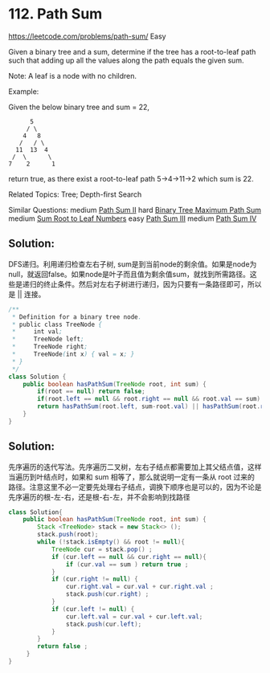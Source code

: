 # 112. Path Sum
<https://leetcode.com/problems/path-sum/>
Easy

Given a binary tree and a sum, determine if the tree has a root-to-leaf path such that adding up all the values along the path equals the given sum.

Note: A leaf is a node with no children.

Example:

Given the below binary tree and sum = 22,
```
      5
     / \
    4   8
   /   / \
  11  13  4
 /  \      \
7    2      1
```
return true, as there exist a root-to-leaf path 5->4->11->2 which sum is 22.

Related Topics: Tree; Depth-first Search

Similar Questions: 
    medium [Path Sum II](https://leetcode.com/problems/path-sum-ii/)
    hard [Binary Tree Maximum Path Sum](https://leetcode.com/problems/binary-tree-maximum-path-sum/)
    medium [Sum Root to Leaf Numbers](https://leetcode.com/problems/sum-root-to-leaf-numbers/)
    easy [Path Sum III](https://leetcode.com/problems/path-sum-iii/)
    medium [Path Sum IV](https://leetcode.com/problems/path-sum-iv/)

## Solution:
DFS递归。利用递归检查左右子树, sum是到当前node的剩余值。如果是node为null，就返回false。如果node是叶子而且值为剩余值sum，就找到所需路径。这些是递归的终止条件。然后对左右子树进行递归，因为只要有一条路径即可，所以是 || 连接。
```java
/**
 * Definition for a binary tree node.
 * public class TreeNode {
 *     int val;
 *     TreeNode left;
 *     TreeNode right;
 *     TreeNode(int x) { val = x; }
 * }
 */
class Solution {
    public boolean hasPathSum(TreeNode root, int sum) {
        if(root == null) return false;
        if(root.left == null && root.right == null && root.val == sum) return true;
        return hasPathSum(root.left, sum-root.val) || hasPathSum(root.right, sum-root.val);
    }
}
```


## Solution:
先序遍历的迭代写法。先序遍历二叉树，左右子结点都需要加上其父结点值，这样当遍历到叶结点时，如果和 sum 相等了，那么就说明一定有一条从 root 过来的路径。注意这里不必一定要先处理右子结点，调换下顺序也是可以的，因为不论是先序遍历的根-左-右，还是根-右-左，并不会影响到找路径
```java
class Solution{
    public boolean hasPathSum(TreeNode root, int sum) {
        Stack <TreeNode> stack = new Stack<> ();
	    stack.push(root);
	    while (!stack.isEmpty() && root != null){
	    	TreeNode cur = stack.pop() ;	
	    	if (cur.left == null && cur.right == null){	    		
	    		if (cur.val == sum ) return true ;
	    	}
	    	if (cur.right != null) {
	    		cur.right.val = cur.val + cur.right.val ;
	    		stack.push(cur.right) ;
	    	}
	    	if (cur.left != null) {
	    		cur.left.val = cur.val + cur.left.val;
	    		stack.push(cur.left);
	    	}
	    }	    
	    return false ;
	 }
}
```